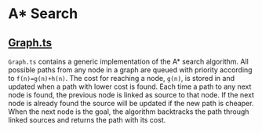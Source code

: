# A\* Search
## [Graph.ts](https://github.com/ADeepthought42/shrdlite-course-project/blob/master/Graph.ts)
`Graph.ts` contains a generic implementation of the A\* search algorithm. All possible paths 
from any node in a graph are queued with priority according to `f(n)=g(n)+h(n)`. The cost 
for reaching a node, `g(n)`, is stored in and updated when a path with lower cost is found. 
Each time a path to any next node is found, the previous node is linked as source to that node.
If the next node is already found the source will be updated if the new path is cheaper. 
When the next node is the goal, the algorithm backtracks the path through linked sources and 
returns the path with its cost. 
